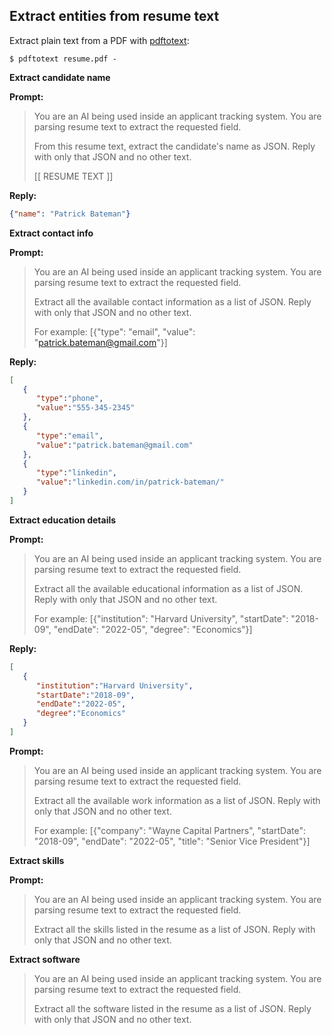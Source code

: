 ## Extract entities from resume text

Extract plain text from a PDF with [pdftotext](https://www.xpdfreader.com/pdftotext-man.html):

```
$ pdftotext resume.pdf -
```



**Extract candidate name**

**Prompt:**

> You are an AI being used inside an applicant tracking system. 
> You are parsing resume text to extract the requested field. 
> 
> From this resume text, extract the candidate's name as JSON. Reply with only that JSON and no other text.
> 
> [[ RESUME TEXT ]]

**Reply:**
```json
{"name": "Patrick Bateman"}
```

**Extract contact info**

**Prompt:**
> You are an AI being used inside an applicant tracking system.
> You are parsing resume text to extract the requested field.
>
> Extract all the available contact information as a list of JSON. Reply with only that JSON and no other text. 
> 
> For example: [{"type": "email", "value": "patrick.bateman@gmail.com"}]

**Reply:**
```json
[
   {
      "type":"phone",
      "value":"555-345-2345"
   },
   {
      "type":"email",
      "value":"patrick.bateman@gmail.com"
   },
   {
      "type":"linkedin",
      "value":"linkedin.com/in/patrick-bateman/"
   }
]
```

**Extract education details**

**Prompt:**
> You are an AI being used inside an applicant tracking system.
> You are parsing resume text to extract the requested field.
>
> Extract all the available educational information as a list of JSON. Reply with only that JSON and no other text.
>
> For example: [{"institution": "Harvard University", "startDate": "2018-09", "endDate": "2022-05", "degree": "Economics"}]

**Reply:**
```json
[
   {
      "institution":"Harvard University",
      "startDate":"2018-09",
      "endDate":"2022-05",
      "degree":"Economics"
   }
]
```

**Prompt:**

> You are an AI being used inside an applicant tracking system.
> You are parsing resume text to extract the requested field.
>
> Extract all the available work information as a list of JSON. Reply with only that JSON and no other text.
>
> For example: [{"company": "Wayne Capital Partners", "startDate": "2018-09", "endDate": "2022-05", "title": "Senior Vice President"}]

**Extract skills**

**Prompt:**
> You are an AI being used inside an applicant tracking system.
> You are parsing resume text to extract the requested field.
>
> Extract all the skills listed in the resume as a list of JSON. Reply with only that JSON and no other text.

**Extract software**
> You are an AI being used inside an applicant tracking system.
> You are parsing resume text to extract the requested field.
>
> Extract all the software listed in the resume as a list of JSON. Reply with only that JSON and no other text.

